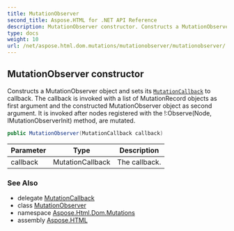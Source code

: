 ```yaml
---
title: MutationObserver
second_title: Aspose.HTML for .NET API Reference
description: MutationObserver constructor. Constructs a MutationObserver object and sets its MutationCallback to callback. The callback is invoked with a list of MutationRecord objects as first argument and the constructed MutationObserver object as second argument. It is invoked after nodes registered with the ObserveNode IMutationObserverInit method are mutated
type: docs
weight: 10
url: /net/aspose.html.dom.mutations/mutationobserver/mutationobserver/
---
```

## MutationObserver constructor

Constructs a MutationObserver object and sets its [`MutationCallback`](../../mutationcallback/) to callback. The callback is invoked with a list of MutationRecord objects as first argument and the constructed MutationObserver object as second argument. It is invoked after nodes registered with the !:Observe(Node, IMutationObserverInit) method, are mutated.

```csharp
public MutationObserver(MutationCallback callback)
```

| Parameter | Type | Description |
| --- | --- | --- |
| callback | MutationCallback | The callback. |

### See Also

* delegate [MutationCallback](../../mutationcallback/)
* class [MutationObserver](../)
* namespace [Aspose.Html.Dom.Mutations](../../../aspose.html.dom.mutations/)
* assembly [Aspose.HTML](../../../)
